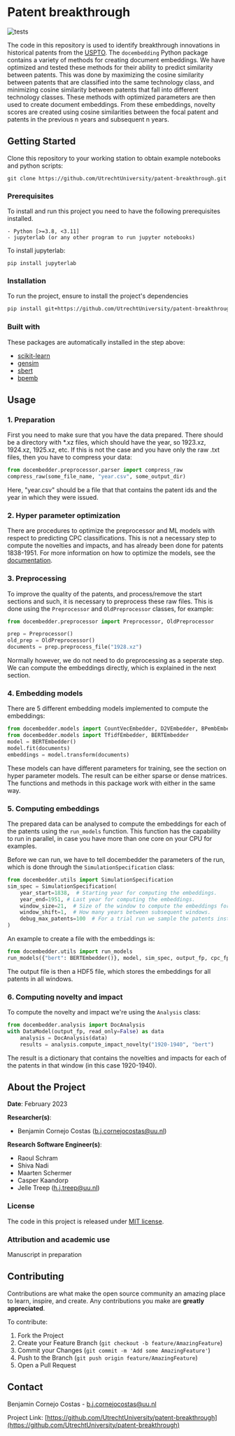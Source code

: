 # Patent breakthrough

![tests](https://github.com/UtrechtUniversity/patent-breakthrough/actions/workflows/python-package.yml/badge.svg)


The code in this repository is used to identify breakthrough innovations in historical patents from the [USPTO](https://www.uspto.gov/).
The `docembedding` Python package contains a variety of methods for creating document embeddings. We have optimized and tested these methods for their ability to predict similarity between patents. This was done by maximizing the cosine similarity between patents that are classified into the same technology class, and minimizing cosine similarity between patents that fall into different technology classes. These methods with optimized parameters are then used to create document embeddings. From these embeddings, novelty scores are created using cosine similarities between the focal patent and patents in the previous n years and subsequent n years.

## Getting Started

Clone this repository to your working station to obtain example notebooks and python scripts:

```
git clone https://github.com/UtrechtUniversity/patent-breakthrough.git
```

### Prerequisites

To install and run this project you need to have the following prerequisites installed.

```
- Python [>=3.8, <3.11]
- jupyterlab (or any other program to run jupyter notebooks)
```
To install jupyterlab:
```
pip install jupyterlab
```

### Installation

To run the project, ensure to install the project's dependencies

```sh
pip install git+https://github.com/UtrechtUniversity/patent-breakthrough.git
```

### Built with

These packages are automatically installed in the step above:

- [scikit-learn](https://scikit-learn.org/)
- [gensim](https://pypi.org/project/gensim/)
- [sbert](https://www.sbert.net/)
- [bpemb](https://bpemb.h-its.org/)


## Usage

### 1. Preparation

First you need to make sure that you have the data prepared. There should be a directory with *.xz files, which should have the year, so 1923.xz, 1924.xz, 1925.xz, etc. If this is not the case and you have only the raw .txt files, then you have to compress your data:

```python
from docembedder.preprocessor.parser import compress_raw
compress_raw(some_file_name, "year.csv", some_output_dir)
```

Here, "year.csv" should be a file that that contains the patent ids and the year in which they were issued.



### 2. Hyper parameter optimization

There are procedures to optimize the preprocessor and ML models with respect to predicting CPC classifications. This is not a necessary step to compute the novelties and impacts, and has already been done for patents 1838-1951. For more information on how to optimize the models, see the [documentation](docs/hyperparameter.md).

### 3. Preprocessing

To improve the quality of the patents, and process/remove the start sections and such, it is necessary to preprocess these raw files. This is done using the `Preprocessor` and `OldPreprocessor` classes, for example:

```python
from docembedder.preprocessor import Preprocessor, OldPreprocessor

prep = Preprocessor()
old_prep = OldPreprocessor()
documents = prep.preprocess_file("1928.xz")
```

Normally however, we do not need to do preprocessing as a seperate step. We can compute the embeddings directly, which is explained in the next section.


### 4. Embedding models

There are 5 different embedding models implemented to compute the embeddings:

```python
from docembedder.models import CountVecEmbedder, D2VEmbedder, BPembEmbedder
from docembedder.models import TfidfEmbedder, BERTEmbedder
model = BERTEmbedder()
model.fit(documents)
embeddings = model.transform(documents)
```

These models can have different parameters for training, see the section on hyper parameter models. The result can be either sparse or dense matrices. The functions and methods in this package work with either in the same way.

### 5. Computing embeddings

The prepared data can be analysed to compute the embeddings for each of the patents using the `run_models` function. This function has the capability to run in parallel, in case you have more than one core on your CPU for examples.

Before we can run, we have to tell docembedder the parameters of the run, which is done through the `SimulationSpecification` class:

```python
from docembedder.utils import SimulationSpecification
sim_spec = SimulationSpecification(
    year_start=1838,  # Starting year for computing the embeddings.
    year_end=1951, # Last year for computing the embeddings.
    window_size=21,  # Size of the window to compute the embeddings for.
    window_shift=1,  # How many years between subsequent windows.
    debug_max_patents=100  # For a trial run we sample the patents instead, remove for final run.
)
```

An example to create a file with the embeddings is:

```python
from docembedder.utils import run_models
run_models({"bert": BERTEmbedder()}, model, sim_spec, output_fp, cpc_fp)
```

The output file is then a HDF5 file, which stores the embeddings for all patents in all windows.

### 6. Computing novelty and impact

To compute the novelty and impact we're using the `Analysis` class:
```python
from docembedder.analysis import DocAnalysis
with DataModel(output_fp, read_only=False) as data
    analysis = DocAnalysis(data)
    results = analysis.compute_impact_novelty("1920-1940", "bert")
```

The result is a dictionary that contains the novelties and impacts for each of the patents in that window (in this case 1920-1940).

## About the Project

**Date**: February 2023

**Researcher(s)**:

- Benjamin Cornejo Costas (b.j.cornejocostas@uu.nl)

**Research Software Engineer(s)**:

- Raoul Schram
- Shiva Nadi
- Maarten Schermer
- Casper Kaandorp
- Jelle Treep (h.j.treep@uu.nl)

### License

The code in this project is released under [MIT license](LICENSE).

### Attribution and academic use

Manuscript in preparation

## Contributing

Contributions are what make the open source community an amazing place to learn, inspire, and create. Any contributions you make are **greatly appreciated**.

To contribute:

1. Fork the Project
2. Create your Feature Branch (`git checkout -b feature/AmazingFeature`)
3. Commit your Changes (`git commit -m 'Add some AmazingFeature'`)
4. Push to the Branch (`git push origin feature/AmazingFeature`)
5. Open a Pull Request

## Contact

Benjamin Cornejo Costas - b.j.cornejocostas@uu.nl

Project Link: [https://github.com/UtrechtUniversity/patent-breakthrough](https://github.com/UtrechtUniversity/patent-breakthrough)
